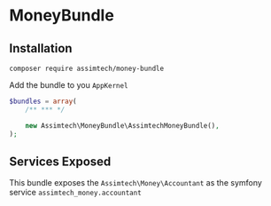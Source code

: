 # MoneyBundle

## Installation

```shell
composer require assimtech/money-bundle
```

Add the bundle to you `AppKernel`

```php
$bundles = array(
    /** *** */

    new Assimtech\MoneyBundle\AssimtechMoneyBundle(),
);
```


## Services Exposed

This bundle exposes the `Assimtech\Money\Accountant` as the symfony service `assimtech_money.accountant`
